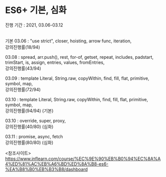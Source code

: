 # ES6+ 기본, 심화
진행 기간 : 2021, 03.06-03.12

<br/>기본
03.06 : "use strict", closer, hoisting, arrow func,  iteration, <br/> 강의진행률(18/94)

03.08 :  spread,  arr.push(), rest, for-of, getset, repeat, includes, padstart, trimStart, is, assign, entries, values, fromEntries,   <br/> 강의진행률(43/94)

03.09 : template Literal, String.raw, copyWithin, find, fill, flat, primitive, symbol, map,  <br/> 강의진행률(72/94)

03.10 : template Literal, String.raw, copyWithin, find, fill, flat, primitive, symbol, map,  <br/> 강의진행률(94/94) (기본)

03.10 :  override, super, proxy,  <br/> 강의진행률(40/80) (심화)

03.11 :  promise, async, fetch  <br/> 강의진행률(80/80) (심화)



<참조사이트> <br/>
https://www.inflearn.com/course/%EC%9E%90%EB%B0%94%EC%8A%A4%ED%81%AC%EB%A6%BD%ED%8A%B8-es6-%EA%B8%B0%EB%B3%B8/dashboard
